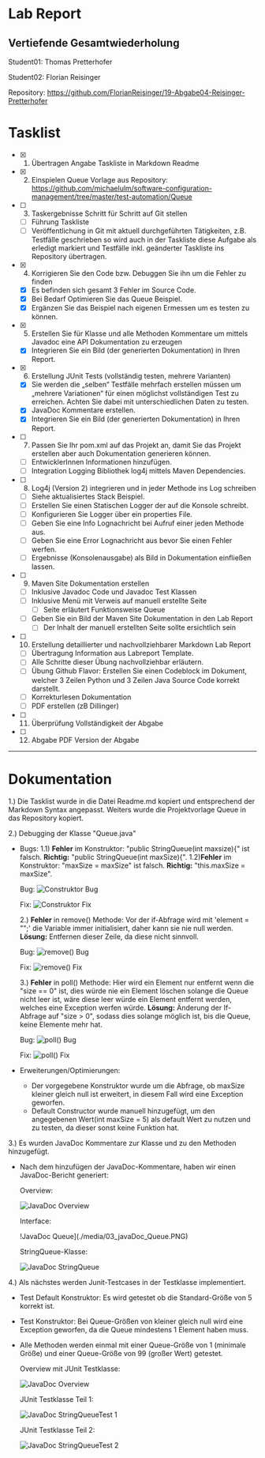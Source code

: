 # Lab Report #
## Vertiefende Gesamtwiederholung ##


Student01: Thomas Pretterhofer

Student02: Florian Reisinger


Repository: <a href="https://github.com/FlorianReisinger/19-Abgabe04-Reisinger-Pretterhofer">https://github.com/FlorianReisinger/19-Abgabe04-Reisinger-Pretterhofer</a>

# Tasklist #

- [x] 1. Übertragen Angabe Taskliste in Markdown Readme

- [x] 2. Einspielen Queue Vorlage aus Repository:  
https://github.com/michaelulm/software-configuration-management/tree/master/test-automation/Queue  
            
- [ ] 3. Taskergebnisse Schritt für Schritt auf Git stellen
  - [ ] Führung Taskliste
  - [ ] Veröffentlichung in Git mit aktuell durchgeführten Tätigkeiten, z.B. Testfälle geschrieben so wird auch in der Taskliste diese Aufgabe als erledigt markiert und Testfälle inkl. geänderter Taskliste ins Repository übertragen.
    
- [x] 4. Korrigieren Sie den Code bzw. Debuggen Sie ihn um die Fehler zu finden
  - [x] Es befinden sich gesamt 3 Fehler im Source Code.
  - [x] Bei Bedarf Optimieren Sie das Queue Beispiel.
  - [x] Ergänzen Sie das Beispiel nach eigenen Ermessen um es testen zu können.
  
- [x] 5. Erstellen Sie für Klasse und alle Methoden Kommentare um mittels Javadoc eine API Dokumentation zu erzeugen
  - [x] Integrieren Sie ein Bild (der generierten Dokumentation) in Ihren Report.
  
- [x] 6. Erstellung JUnit Tests (vollständig testen, mehrere Varianten)
  - [x] Sie werden die „selben“ Testfälle mehrfach erstellen müssen um „mehrere Variationen“ für einen möglichst vollständigen Test zu erreichen. Achten Sie dabei mit unterschiedlichen Daten zu testen.
  - [x] JavaDoc Kommentare erstellen.
  - [x] Integrieren Sie ein Bild (der generierten Dokumentation) in Ihren Report.
  
- [ ] 7. Passen Sie Ihr pom.xml auf das Projekt an, damit Sie das Projekt erstellen aber auch Dokumentation generieren können.
  - [ ] EntwicklerInnen Informationen hinzufügen.
  - [ ] Integration Logging Bibliothek log4j mittels Maven Dependencies.
  
- [ ] 8. Log4j (Version 2) integrieren und in jeder Methode ins Log schreiben
  - [ ] Siehe aktualisiertes Stack Beispiel.
  - [ ] Erstellen Sie einen Statischen Logger der auf die Konsole schreibt.
  - [ ] Konfigurieren Sie Logger über ein properties File.
  - [ ] Geben Sie eine Info Lognachricht bei Aufruf einer jeden Methode aus.
  - [ ] Geben Sie eine Error Lognachricht aus bevor Sie einen Fehler werfen.
  - [ ] Ergebnisse (Konsolenausgabe) als Bild in Dokumentation einfließen lassen.
  
- [ ] 9. Maven Site Dokumentation erstellen
  - [ ] Inklusive Javadoc Code und Javadoc Test Klassen
  - [ ] Inklusive Menü mit Verweis auf manuell erstellte Seite
    - [ ] Seite erläutert Funktionsweise Queue
  - [ ] Geben Sie ein Bild der Maven Site Dokumentation in den Lab Report
    - [ ] Der Inhalt der manuell erstellten Seite sollte ersichtlich sein
    
- [ ] 10. Erstellung detaillierter und nachvollziehbarer Markdown Lab Report
  - [ ] Übertragung Information aus Labreport Template.
  - [ ] Alle Schritte dieser Übung nachvollziehbar erläutern.
  - [ ] Übung Github Flavor: Erstellen Sie einen Codeblock im Dokument, welcher 3 Zeilen Python und 3 Zeilen Java Source Code korrekt darstellt.
  - [ ] Korrekturlesen Dokumentation
  - [ ] PDF erstellen (zB Dillinger)
  
- [ ] 11. Überprüfung Vollständigkeit der Abgabe
- [ ] 12. Abgabe PDF Version der Abgabe

---

# Dokumentation #

1.) Die Tasklist wurde in die Datei Readme.md kopiert und entsprechend der Markdown Syntax angepasst. Weiters wurde die Projektvorlage Queue in das Repository kopiert.

2.) Debugging der Klasse "Queue.java"


- Bugs:
    1.1) **Fehler** im Konstruktor: "public StringQueue(int     maxsize){" ist falsch.
    **Richtig:** "public    StringQueue(int maxSize){".
    1.2)**Fehler** im Konstruktor: "maxSize = maxSize" ist falsch.
    **Richtig:** "this.maxSize = maxSize".
    
    Bug:
    ![Construktor Bug](./media/02_bug_01.PNG)
    
    Fix:
    ![Construktor Fix](./media/02_fix_01.PNG)
      
    2.) **Fehler** in remove() Methode: Vor der if-Abfrage wird mit
    'element = "";' die Variable immer initialisiert, daher kann sie nie null werden.
    **Lösung:** Entfernen dieser Zeile, da diese nicht sinnvoll.
    
    Bug:
    ![remove() Bug](./media/02_bug_02.PNG)

  Fix:
  ![remove() Fix](./media/02_fix_02.PNG)

    3.) **Fehler** in poll() Methode: Hier wird ein Element nur entfernt wenn die    "size == 0" ist, dies würde nie ein Element löschen solange die Queue nicht leer ist, wäre diese leer würde ein Element entfernt werden, welches eine Exception werfen würde.
    **Lösung:** Änderung der If-Abfrage auf "size > 0", sodass dies solange möglich ist, bis die Queue, keine Elemente mehr hat.
    
    Bug:
    ![poll() Bug](./media/02_bug_03.PNG)
    
    Fix:
    ![poll() Fix](./media/02_fix_03.PNG)
    
- Erweiterungen/Optimierungen:
    - Der vorgegebene Konstruktor wurde um die Abfrage, ob maxSize kleiner gleich null ist erweitert, in diesem Fall wird eine Exception geworfen.
    - Default Constructor wurde manuell hinzugefügt, um den angegebenen Wert(int maxSize = 5) als default Wert zu nutzen und zu testen, da dieser sonst keine Funktion hat.

3.) Es wurden JavaDoc Kommentare zur Klasse und zu den Methoden hinzugefügt.
- Nach dem hinzufügen der JavaDoc-Kommentare, haben wir einen JavaDoc-Bericht generiert:

    Overview:

    ![JavaDoc Overview](./media/03_javaDoc_overview.PNG)

    Interface:
    
    !JavaDoc Queue](./media/03_javaDoc_Queue.PNG)
    
    StringQueue-Klasse:
    
    ![JavaDoc StringQueue](./media/03_javaDoc_StringQueue.PNG)

4.) Als nächstes werden Junit-Testcases in der Testklasse implementiert.
- Test Default Konstruktor: Es wird getestet ob die Standard-Größe von 5 korrekt ist.
- Test Konstruktor: Bei Queue-Größen von kleiner gleich null wird eine Exception geworfen, da die Queue mindestens 1 Element haben muss.
- Alle Methoden werden einmal mit einer Queue-Größe von 1 (minimale Größe) und einer Queue-Größe von 99 (großer Wert) getestet.

    Overview mit JUnit Testklasse:
    
    ![JavaDoc Overview](./media/04_JUnit_Overview.PNG)

    JUnit Testklasse Teil 1:
    
    ![JavaDoc StringQueueTest 1](./media/04_JUnit_StringQueueTest_1.PNG)

    JUnit Testklasse Teil 2:
    
    ![JavaDoc StringQueueTest 2](./media/04_JUnit_StringQueueTest_2.PNG)